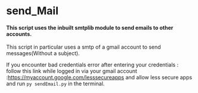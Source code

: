 # send_Mail



#### This script uses the inbuilt smtplib module to send emails to other accounts.

This script in particular uses a smtp of a gmail account to send messages(Without a subject).

If you encounter bad credentials error after entering your credentials :
follow this link while logged in via your gmail account :https://myaccount.google.com/lesssecureapps
and allow less secure apps and run `py sendEmail.py` in the terminal.
